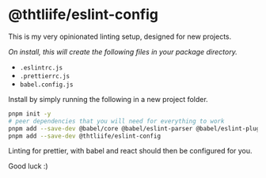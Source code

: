 # @thtliife/eslint-config

This is my very opinionated linting setup, designed for new projects.

_On install, this will create the following files in your package directory._

- `.eslintrc.js`
- `.prettierrc.js`
- `babel.config.js`

Install by simply running the following in a new project folder.

```bash
pnpm init -y
# peer dependencies that you will need for everything to work
pnpm add --save-dev @babel/core @babel/eslint-parser @babel/eslint-plugin @babel/plugin-proposal-class-properties @babel/plugin-proposal-private-methods @babel/preset-env @babel/preset-react eslint eslint-config-airbnb eslint-config-prettier eslint-plugin-import eslint-plugin-jsx-a11y eslint-plugin-prettier eslint-plugin-react eslint-plugin-react-hooks prettier
pnpm add --save-dev @thtliife/eslint-config
```

Linting for prettier, with babel and react should then be configured for you.

Good luck :)
